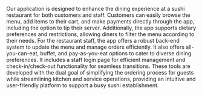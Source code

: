 Our application is designed to enhance the dining experience at a sushi restaurant for both customers and staff. Customers can easily browse the menu, add items to their cart, and make payments directly through the app, including the option to tip their server. Additionally, the app supports dietary preferences and restrictions, allowing diners to filter the menu according to their needs. For the restaurant staff, the app offers a robust back-end system to update the menu and manage orders efficiently. It also offers all-you-can-eat, buffet, and pay-as-you-eat options to cater to diverse dining preferences. It includes a staff login page for efficient management and check-in/check-out functionality for seamless transitions. These tools are developed with the dual goal of simplifying the ordering process for guests while streamlining kitchen and service operations, providing an intuitive and user-friendly platform to support a busy sushi establishment.
